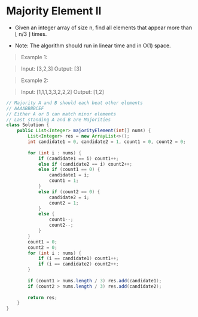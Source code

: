 # Majority Element II

- Given an integer array of size n, find all elements that appear more than ⌊ n/3 ⌋ times.

- Note: The algorithm should run in linear time and in O(1) space.

> Example 1:

> Input: [3,2,3]
> Output: [3]

> Example 2:

> Input: [1,1,1,3,3,2,2,2]
> Output: [1,2]

```java
// Majority A and B should each beat other elements
// AAAABBBBCEF
// Either A or B can match minor elements
// Last standing A and B are Majorities
class Solution {
    public List<Integer> majorityElement(int[] nums) {
        List<Integer> res = new ArrayList<>();
        int candidate1 = 0, candidate2 = 1, count1 = 0, count2 = 0;
        
        for (int i : nums) {
            if (candidate1 == i) count1++;
            else if (candidate2 == i) count2++;
            else if (count1 == 0) {
                candidate1 = i;
                count1 = 1;
            }
            else if (count2 == 0) {
                candidate2 = i;
                count2 = 1;
            }
            else {
                count1--;
                count2--;
            }
        }
        count1 = 0;
        count2 = 0;
        for (int i : nums) {
            if (i == candidate1) count1++;
            if (i == candidate2) count2++;
        }
        
        if (count1 > nums.length / 3) res.add(candidate1);
        if (count2 > nums.length / 3) res.add(candidate2);
        
        return res;
    }
}
```
